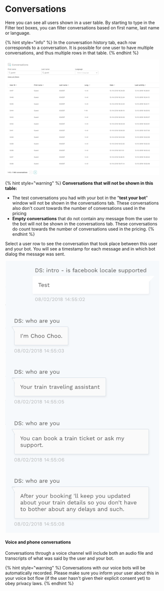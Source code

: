 # Conversations

Here you can see all users shown in a user table. By starting to type in the Filter text boxes, you can filter conversations based on first name, last name or language.

{% hint style="info" %}
In the conversation history tab, each row corresponds to a conversation. It is possible for one user to have multiple conversations, and thus multiple rows in that table.
{% endhint %}

![](../.gitbook/assets/image%20%28205%29.png)

{% hint style="warning" %}
**Conversations that will not be shown in this table:**

* The test conversations you had with your bot in the "**test your bot**" window will not be shown in the conversations tab. These conversations also don't count towards the number of conversations used in the pricing
* **Empty conversations** that do not contain any message from the user to the bot will not be shown in the conversations tab. These conversations do count towards the number of conversations used in the pricing.
{% endhint %}

Select a user row to see the conversation that took place between this user and your bot. You will see a timestamp for each message and in which bot dialog the message was sent.

![](../.gitbook/assets/image%20%28117%29.png)

#### Voice and phone conversations

Conversations through a voice channel will include both an audio file and transcripts of what was said by the user and your bot.

{% hint style="warning" %}
Conversations with our voice bots will be automatically recorded. Please make sure you inform your user about this in your voice bot flow \(if the user hasn't given their explicit consent yet\) to obey privacy laws.
{% endhint %}

